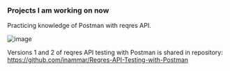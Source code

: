 ### Projects I am working on now

Practicing knowledge of Postman with reqres API.

![image](https://github.com/user-attachments/assets/bec06969-9448-4d5e-b3dc-06dfbde09cc1)






Versions 1 and 2 of reqres API testing with Postman is shared in repository: https://github.com/inammar/Reqres-API-Testing-with-Postman



